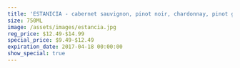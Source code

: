 ```yaml
---
title: 'ESTANICIA - cabernet sauvignon, pinot noir, chardonnay, pinot grigio, merlot'
size: 750ML
image: /assets/images/estancia.jpg
reg_price: $12.49-$14.99
special_price: $9.49-$12.49
expiration_date: 2017-04-18 00:00:00
show_special: true
---
```



